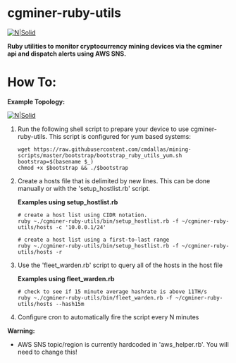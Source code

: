 # cgminer-ruby-utils

[![N|Solid](https://tinyurl.com/yabgovoj)](https://en.bitcoin.it/wiki/Main_Page)

**Ruby utilities to monitor cryptocurrency mining devices via the cgminer api and dispatch alerts using AWS SNS.**

# How To:
**Example Topology:**

[![N|Solid](https://s3-us-west-2.amazonaws.com/cgminer-ruby-utils/example_topology.png)]()

1. Run the following shell script to prepare your device to use cgminer-ruby-utils. This script is configured for yum based systems:
    ```
    wget https://raw.githubusercontent.com/cmdallas/mining-scripts/master/bootstrap/bootstrap_ruby_utils_yum.sh
    bootstrap=$(basename $_)
    chmod +x $bootstrap && ./$bootstrap
    ```
2. Create a hosts file that is delimited by new lines. This can be done manually or with the 'setup_hostlist.rb' script.

    **Examples using setup_hostlist.rb**
    ```
    # create a host list using CIDR notation.
    ruby ~./cgminer-ruby-utils/bin/setup_hostlist.rb -f ~/cgminer-ruby-utils/hosts -c '10.0.0.1/24'

    # create a host list using a first-to-last range
    ruby ~./cgminer-ruby-utils/bin/setup_hostlist.rb -f ~/cgminer-ruby-utils/hosts -r
    ```
3. Use the 'fleet_warden.rb' script to query all of the hosts in the host file

    **Examples using fleet_warden.rb**
    ```
    # check to see if 15 minute average hashrate is above 11TH/s
    ruby ~./cgminer-ruby-utils/bin/fleet_warden.rb -f ~/cgminer-ruby-utils/hosts --hash15m
    ```
4. Configure cron to automatically fire the script every N minutes

**Warning:**
- AWS SNS topic/region is currently hardcoded in 'aws_helper.rb'. You will need to change this!
